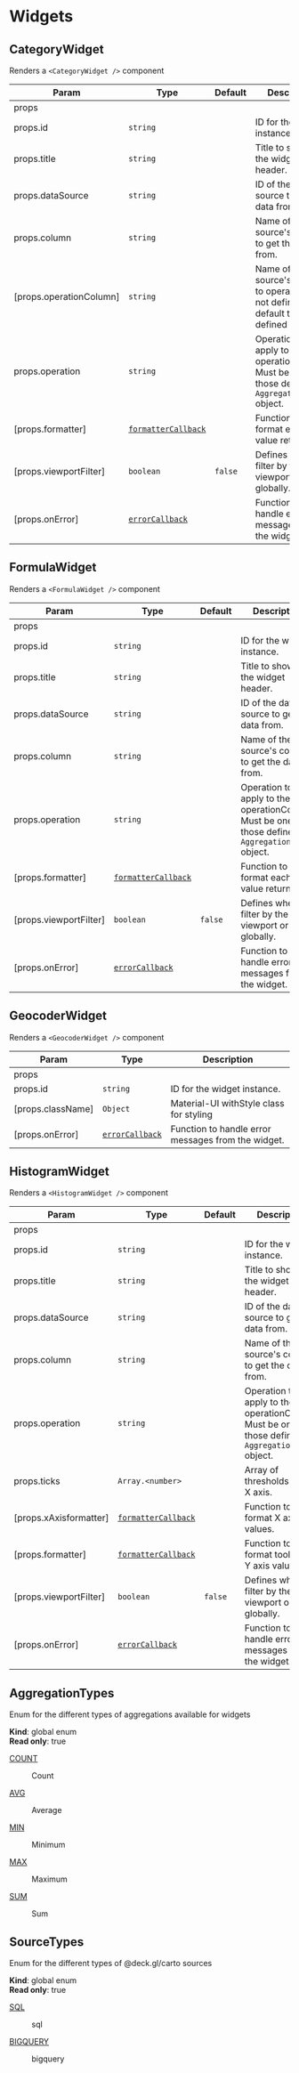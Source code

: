 # Widgets

## CategoryWidget

Renders a `<CategoryWidget />` component

| Param                   | Type                                                 | Default            | Description                                                                                                      |
| ----------------------- | ---------------------------------------------------- | ------------------ | ---------------------------------------------------------------------------------------------------------------- |
| props                   |                                                      |                    |                                                                                                                  |
| props.id                | <code>string</code>                                  |                    | ID for the widget instance.                                                                                      |
| props.title             | <code>string</code>                                  |                    | Title to show in the widget header.                                                                              |
| props.dataSource        | <code>string</code>                                  |                    | ID of the data source to get the data from.                                                                      |
| props.column            | <code>string</code>                                  |                    | Name of the data source's column to get the data from.                                                           |
| [props.operationColumn] | <code>string</code>                                  |                    | Name of the data source's column to operate with. If not defined it will default to the one defined in `column`. |
| props.operation         | <code>string</code>                                  |                    | Operation to apply to the operationColumn. Must be one of those defined in `AggregationTypes` object.            |
| [props.formatter]       | [<code>formatterCallback</code>](#formatterCallback) |                    | Function to format each value returned.                                                                          |
| [props.viewportFilter]  | <code>boolean</code>                                 | <code>false</code> | Defines whether filter by the viewport or globally.                                                              |
| [props.onError]         | [<code>errorCallback</code>](#errorCallback)         |                    | Function to handle error messages from the widget.                                                               |

## FormulaWidget

Renders a `<FormulaWidget />` component

| Param                  | Type                                                 | Default            | Description                                                                                           |
| ---------------------- | ---------------------------------------------------- | ------------------ | ----------------------------------------------------------------------------------------------------- |
| props                  |                                                      |                    |                                                                                                       |
| props.id               | <code>string</code>                                  |                    | ID for the widget instance.                                                                           |
| props.title            | <code>string</code>                                  |                    | Title to show in the widget header.                                                                   |
| props.dataSource       | <code>string</code>                                  |                    | ID of the data source to get the data from.                                                           |
| props.column           | <code>string</code>                                  |                    | Name of the data source's column to get the data from.                                                |
| props.operation        | <code>string</code>                                  |                    | Operation to apply to the operationColumn. Must be one of those defined in `AggregationTypes` object. |
| [props.formatter]      | [<code>formatterCallback</code>](#formatterCallback) |                    | Function to format each value returned.                                                               |
| [props.viewportFilter] | <code>boolean</code>                                 | <code>false</code> | Defines whether filter by the viewport or globally.                                                   |
| [props.onError]        | [<code>errorCallback</code>](#errorCallback)         |                    | Function to handle error messages from the widget.                                                    |

## GeocoderWidget

Renders a `<GeocoderWidget />` component

| Param             | Type                                         | Description                                        |
| ----------------- | -------------------------------------------- | -------------------------------------------------- |
| props             |                                              |                                                    |
| props.id          | <code>string</code>                          | ID for the widget instance.                        |
| [props.className] | <code>Object</code>                          | Material-UI withStyle class for styling            |
| [props.onError]   | [<code>errorCallback</code>](#errorCallback) | Function to handle error messages from the widget. |

## HistogramWidget

Renders a `<HistogramWidget />` component

| Param                  | Type                                                 | Default            | Description                                                                                           |
| ---------------------- | ---------------------------------------------------- | ------------------ | ----------------------------------------------------------------------------------------------------- |
| props                  |                                                      |                    |                                                                                                       |
| props.id               | <code>string</code>                                  |                    | ID for the widget instance.                                                                           |
| props.title            | <code>string</code>                                  |                    | Title to show in the widget header.                                                                   |
| props.dataSource       | <code>string</code>                                  |                    | ID of the data source to get the data from.                                                           |
| props.column           | <code>string</code>                                  |                    | Name of the data source's column to get the data from.                                                |
| props.operation        | <code>string</code>                                  |                    | Operation to apply to the operationColumn. Must be one of those defined in `AggregationTypes` object. |
| props.ticks            | <code>Array.&lt;number&gt;</code>                    |                    | Array of thresholds for the X axis.                                                                   |
| [props.xAxisformatter] | [<code>formatterCallback</code>](#formatterCallback) |                    | Function to format X axis values.                                                                     |
| [props.formatter]      | [<code>formatterCallback</code>](#formatterCallback) |                    | Function to format tooltip and Y axis values.                                                         |
| [props.viewportFilter] | <code>boolean</code>                                 | <code>false</code> | Defines whether filter by the viewport or globally.                                                   |
| [props.onError]        | [<code>errorCallback</code>](#errorCallback)         |                    | Function to handle error messages from the widget.                                                    |

## AggregationTypes

Enum for the different types of aggregations available for widgets

**Kind**: global enum  
**Read only**: true

<dl>
<dt><a href="#COUNT">COUNT</a></dt>
<dd><p>Count</p>
</dd>
<dt><a href="#AVG">AVG</a></dt>
<dd><p>Average</p>
</dd>
<dt><a href="#MIN">MIN</a></dt>
<dd><p>Minimum</p>
</dd>
<dt><a href="#MAX">MAX</a></dt>
<dd><p>Maximum</p>
</dd>
<dt><a href="#SUM">SUM</a></dt>
<dd><p>Sum</p>
</dd>
</dl>

## SourceTypes

Enum for the different types of @deck.gl/carto sources

**Kind**: global enum  
**Read only**: true

<dl>
<dt><a href="#SQL">SQL</a></dt>
<dd><p>sql</p>
</dd>
<dt><a href="#BIGQUERY">BIGQUERY</a></dt>
<dd><p>bigquery</p>
</dd>
</dl>
